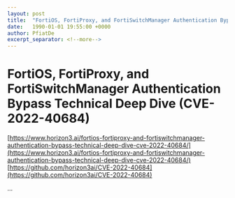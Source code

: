 ```yaml
---
layout: post
title:  "FortiOS, FortiProxy, and FortiSwitchManager Authentication Bypass Technical Deep Dive (CVE-2022-40684)"
date:   1990-01-01 19:55:00 +0000
author: PfiatDe
excerpt_separator: <!--more-->
---
```


# FortiOS, FortiProxy, and FortiSwitchManager Authentication Bypass Technical Deep Dive (CVE-2022-40684)
[https://www.horizon3.ai/fortios-fortiproxy-and-fortiswitchmanager-authentication-bypass-technical-deep-dive-cve-2022-40684/](https://www.horizon3.ai/fortios-fortiproxy-and-fortiswitchmanager-authentication-bypass-technical-deep-dive-cve-2022-40684/)
[https://github.com/horizon3ai/CVE-2022-40684](https://github.com/horizon3ai/CVE-2022-40684)

...
<!--more-->
